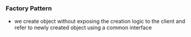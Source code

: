 ### Factory Pattern

- we create object without exposing the creation logic to the client and refer to newly created object using a common interface
